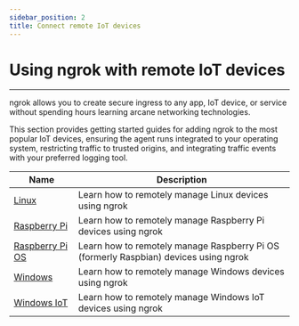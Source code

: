 ```yaml
---
sidebar_position: 2
title: Connect remote IoT devices
---
```


# Using ngrok with remote IoT devices
------------

ngrok allows you to create secure ingress to any app, IoT device, or service without spending hours learning arcane networking technologies. 

This section provides getting started guides for adding ngrok to the most popular IoT devices, ensuring the agent runs integrated to your operating system, restricting traffic to trusted origins, and integrating traffic events with your preferred logging tool.

| Name        | Description |
| ----------- | ----------- |
| [Linux](/guides/device-gateway/linux) | Learn how to remotely manage Linux devices using ngrok |
| [Raspberry Pi](/guides/device-gateway/raspberry-pi) | Learn how to remotely manage Raspberry Pi devices using ngrok |
| [Raspberry Pi OS](/guides/device-gateway/raspbian) | Learn how to remotely manage Raspberry Pi OS (formerly Raspbian) devices using ngrok |
| [Windows](/guides/device-gateway/windows) | Learn how to remotely manage Windows devices using ngrok |
| [Windows IoT](/guides/device-gateway/windowsiot) | Learn how to remotely manage Windows IoT devices using ngrok |
